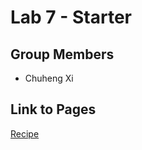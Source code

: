 # Lab 7 - Starter

## Group Members
- Chuheng Xi

## Link to Pages 
[Recipe](https://xchuheng613.github.io/Lab6_Starter/)